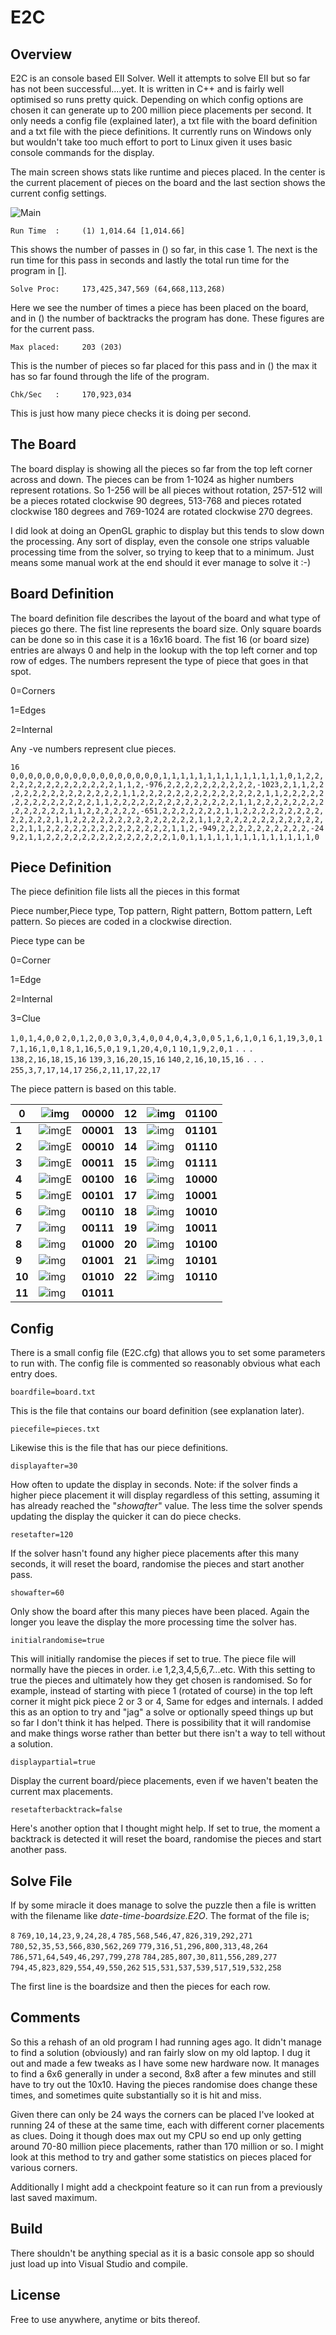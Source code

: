 # E2C

## Overview

E2C is an console based EII Solver. Well it attempts to solve EII but so far has not been successful....yet. It is written in C++ and is fairly well optimised so runs pretty quick. Depending on which config options are chosen it can generate up to 200 million piece placements per second. It only needs a config file (explained later), a txt file with the board definition and a txt file with the piece definitions. It currently runs on Windows only but wouldn't take too much effort to port to Linux given it uses basic console commands for the display.

The main screen shows stats like runtime and pieces placed. In the center is the current placement of pieces on the board and the last section shows the current config settings.

![Main](docs/main.png)



`Run Time  :     (1) 1,014.64 [1,014.66]`

This shows the number of passes in () so far, in this case 1. The next is the run time for this pass in seconds and lastly the total run time for the program in [].

`Solve Proc:     173,425,347,569 (64,668,113,268)`

Here we see the number of times a piece has been placed on the board, and in () the number of backtracks the program has done. These figures are for the current pass.

`Max placed:     203 (203)`

This is the number of pieces so far placed for this pass and in () the max it has so far found through the life of the program.

`Chk/Sec   :     170,923,034`

This is just how many piece checks it is doing per second.



## The Board

The board display is showing all the pieces so far from the top left corner across and down. The pieces can be from 1-1024 as higher numbers represent rotations. So 1-256 will be all pieces without rotation, 257-512 will be a pieces rotated clockwise 90 degrees, 513-768 and pieces rotated clockwise 180 degrees and 769-1024 are rotated clockwise 270 degrees.

I did look at doing an OpenGL graphic to display but this tends to slow down the processing. Any sort of display, even the console one strips valuable processing time from the solver, so trying to keep that to a minimum. Just means some manual work at the end should it ever manage to solve it :-)



## Board Definition

The board definition file describes the layout of the board and what type of pieces go there. The fist line represents the board size. Only square boards can be done so in this case it is a 16x16 board. The fist 16 (or board size) entries are always 0 and help in the lookup with the top left corner and top row of edges. The numbers represent the type of piece that goes in that spot.

0=Corners

1=Edges

2=Internal

Any -ve numbers represent clue pieces. 

`16`
`0,0,0,0,0,0,0,0,0,0,0,0,0,0,0,0,0,1,1,1,1,1,1,1,1,1,1,1,1,1,1,0,1,2,2,2,2,2,2,2,2,2,2,2,2,2,2,1,1,2,-976,2,2,2,2,2,2,2,2,2,2,-1023,2,1,1,2,2,2,2,2,2,2,2,2,2,2,2,2,2,1,1,2,2,2,2,2,2,2,2,2,2,2,2,2,2,1,1,2,2,2,2,2,2,2,2,2,2,2,2,2,2,1,1,2,2,2,2,2,2,2,2,2,2,2,2,2,2,1,1,2,2,2,2,2,2,2,2,2,2,2,2,2,2,1,1,2,2,2,2,2,2,-651,2,2,2,2,2,2,2,1,1,2,2,2,2,2,2,2,2,2,2,2,2,2,2,1,1,2,2,2,2,2,2,2,2,2,2,2,2,2,2,1,1,2,2,2,2,2,2,2,2,2,2,2,2,2,2,1,1,2,2,2,2,2,2,2,2,2,2,2,2,2,2,1,1,2,-949,2,2,2,2,2,2,2,2,2,2,-249,2,1,1,2,2,2,2,2,2,2,2,2,2,2,2,2,2,1,0,1,1,1,1,1,1,1,1,1,1,1,1,1,1,0`



## Piece Definition

The piece definition file lists all the pieces in this format

Piece number,Piece type, Top pattern, Right pattern, Bottom pattern, Left pattern. So pieces are coded in a clockwise direction.

Piece type can be

0=Corner

1=Edge

2=Internal

3=Clue

`1,0,1,4,0,0`
`2,0,1,2,0,0`
`3,0,3,4,0,0`
`4,0,4,3,0,0`
`5,1,6,1,0,1`
`6,1,19,3,0,1`
`7,1,16,1,0,1`
`8,1,16,5,0,1`
`9,1,20,4,0,1`
`10,1,9,2,0,1`
`.`
`.`
`.`
`138,2,16,18,15,16`
`139,3,16,20,15,16`
`140,2,16,10,15,16`
`.`
`.`
`.`
`255,3,7,17,14,17`
`256,2,11,17,22,17`

The piece pattern is based on this table.

| **0**  | ![img](file:///C:/Users/Peter/AppData/Local/Temp/msohtmlclip1/01/clip_image002.png) | **00000** | **12** | ![img](file:///C:/Users/Peter/AppData/Local/Temp/msohtmlclip1/01/clip_image004.png) | **01100** |
| ------ | ------------------------------------------------------------ | --------- | ------ | ------------------------------------------------------------ | --------- |
| **1**  | ![img](file:///C:/Users/Peter/AppData/Local/Temp/msohtmlclip1/01/clip_image006.png)E | **00001** | **13** | ![img](file:///C:/Users/Peter/AppData/Local/Temp/msohtmlclip1/01/clip_image008.png) | **01101** |
| **2**  | ![img](file:///C:/Users/Peter/AppData/Local/Temp/msohtmlclip1/01/clip_image010.png)E | **00010** | **14** | ![img](file:///C:/Users/Peter/AppData/Local/Temp/msohtmlclip1/01/clip_image012.png) | **01110** |
| **3**  | ![img](file:///C:/Users/Peter/AppData/Local/Temp/msohtmlclip1/01/clip_image014.png)E | **00011** | **15** | ![img](file:///C:/Users/Peter/AppData/Local/Temp/msohtmlclip1/01/clip_image016.png) | **01111** |
| **4**  | ![img](file:///C:/Users/Peter/AppData/Local/Temp/msohtmlclip1/01/clip_image018.png)E | **00100** | **16** | ![img](file:///C:/Users/Peter/AppData/Local/Temp/msohtmlclip1/01/clip_image020.png) | **10000** |
| **5**  | ![img](file:///C:/Users/Peter/AppData/Local/Temp/msohtmlclip1/01/clip_image022.png)E | **00101** | **17** | ![img](file:///C:/Users/Peter/AppData/Local/Temp/msohtmlclip1/01/clip_image024.png) | **10001** |
| **6**  | ![img](file:///C:/Users/Peter/AppData/Local/Temp/msohtmlclip1/01/clip_image026.png) | **00110** | **18** | ![img](file:///C:/Users/Peter/AppData/Local/Temp/msohtmlclip1/01/clip_image028.png) | **10010** |
| **7**  | ![img](file:///C:/Users/Peter/AppData/Local/Temp/msohtmlclip1/01/clip_image030.png) | **00111** | **19** | ![img](file:///C:/Users/Peter/AppData/Local/Temp/msohtmlclip1/01/clip_image032.png) | **10011** |
| **8**  | ![img](file:///C:/Users/Peter/AppData/Local/Temp/msohtmlclip1/01/clip_image034.png) | **01000** | **20** | ![img](file:///C:/Users/Peter/AppData/Local/Temp/msohtmlclip1/01/clip_image036.png) | **10100** |
| **9**  | ![img](file:///C:/Users/Peter/AppData/Local/Temp/msohtmlclip1/01/clip_image038.png) | **01001** | **21** | ![img](file:///C:/Users/Peter/AppData/Local/Temp/msohtmlclip1/01/clip_image040.png) | **10101** |
| **10** | ![img](file:///C:/Users/Peter/AppData/Local/Temp/msohtmlclip1/01/clip_image042.png) | **01010** | **22** | ![img](file:///C:/Users/Peter/AppData/Local/Temp/msohtmlclip1/01/clip_image044.png) | **10110** |
| **11** | ![img](file:///C:/Users/Peter/AppData/Local/Temp/msohtmlclip1/01/clip_image046.png) | **01011** |        |                                                              |           |





## Config

There is a small config file (E2C.cfg) that allows you to set some parameters to run with. The config file is commented so reasonably obvious what each entry does.

`boardfile=board.txt`

This is the file that contains our board definition (see explanation later).

`piecefile=pieces.txt`

Likewise this is the file that has our piece definitions.

`displayafter=30`

How often to update the display in seconds. Note: if the solver finds a higher piece placement it will display regardless of this setting, assuming it has already reached the "*showafter*" value. The less time the solver spends updating the display the quicker it can do piece checks.

`resetafter=120`

If the solver hasn't found any higher piece placements after this many seconds, it will reset the board, randomise the pieces and start another pass.

`showafter=60`

Only show the board after this many pieces have been placed. Again the longer you leave the display the more processing time the solver has.

`initialrandomise=true`

This will initially randomise the pieces if set to true. The piece file will normally have the pieces in order. i.e 1,2,3,4,5,6,7...etc. With this setting to true the pieces and ultimately how they get chosen is randomised. So for example, instead of starting with piece 1 (rotated of course) in the top left corner it might pick piece 2 or 3 or 4, Same for edges and internals. I added this as an option to try and "jag" a solve or optionally speed things up but so far I don't think it has helped. There is possibility that it will randomise and make things worse rather than better but there isn't a way to tell without a solution.

`displaypartial=true`

Display the current board/piece placements, even if we haven't beaten the current max placements. 

`resetafterbacktrack=false`

Here's another option that I thought might help. If set to true, the moment a backtrack is detected it will reset the board, randomise the pieces and start another pass. 



## Solve File

If by some miracle it does manage to solve the puzzle then a file is written with the filename like *date-time-boardsize.E2O*. The format of the file is;

`8`
`769,10,14,23,9,24,28,4`
`785,568,546,47,826,319,292,271`
`780,52,35,53,566,830,562,269`
`779,316,51,296,800,313,48,264`
`786,571,64,549,46,297,799,278`
`784,285,807,30,811,556,289,277`
`794,45,823,829,554,49,550,262`
`515,531,537,539,517,519,532,258`

The first line is the boardsize and then the pieces for each row. 



## Comments

So this a rehash of an old program I had running ages ago. It didn't manage to find a solution (obviously) and ran fairly slow on my old laptop. I dug it out and made a few tweaks as I have some new hardware now. It manages to find a 6x6 generally in under a second, 8x8 after a few minutes and still have to try out the 10x10. Having the pieces randomise does change these times, and sometimes quite substantially so it is hit and miss.

Given there can only be 24 ways the corners can be placed I've looked at running 24 of these at the same time, each with different corner placements as clues. Doing it though does max out my CPU so end up only getting around 70-80 million piece placements, rather than 170 million or so. I might look at this method to try and gather some statistics on pieces placed for various corners.

Additionally I might add a checkpoint feature so it can run from a previously last saved maximum.



## Build

There shouldn't be anything special as it is a basic console app so should just load up into Visual Studio and compile. 



## License

Free to use anywhere, anytime or bits thereof.

